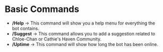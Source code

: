 # Basic Commands

- **/Help** -> This command will show you a help menu for everything the bot contains.
- **/Suggest** -> This command allows you to add a suggestion related to Chloe-Chan or Cathie's Haven Community.
- **/Uptime** -> This command will show how long the bot has been online.